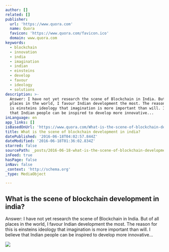 ```yaml
---
author: []
related: []
publisher:
  url: 'https://www.quora.com'
  name: Quora
  favicon: 'https://www.quora.com/favicon.ico'
  domain: www.quora.com
keywords:
  - blockchain
  - innovation
  - india
  - imagination
  - indian
  - einsteins
  - develop
  - favour
  - ideology
  - solutions
description: >-
  Answer: I have not yet research the scene of Blockchain in India. But of all
  places in the world, I favour Indian development the most. The reason for this
  is einsteins ideology that imagination is more important than will. I believe
  that Indian people can be inspired to develop more innovative...
inLanguage: en
app_links: []
isBasedOnUrl: 'https://www.quora.com/What-is-the-scene-of-blockchain-development-in-india'
title: What is the scene of blockchain development in india?
datePublished: '2016-06-18T04:02:57.844Z'
dateModified: '2016-06-18T01:36:02.834Z'
starred: false
sourcePath: _posts/2016-06-18-what-is-the-scene-of-blockchain-development-in-india.md
inFeed: true
hasPage: false
inNav: false
_context: 'http://schema.org'
_type: MediaObject

---
```

<article style=""><h1>What is the scene of blockchain development in india?</h1><p>Answer: I have not yet research the scene of Blockchain in India. But of all places in the world, I favour Indian development the most. The reason for this is einsteins ideology that imagination is more important than will. I believe that Indian people can be inspired to develop more innovative...</p><img src="https://qsf.ec.quoracdn.net/-images.new_grid.fb_share_default.pnge6dde9cfa6e03c43.png" /></article>